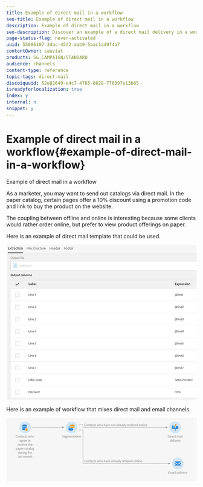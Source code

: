 ```yaml
---
title: Example of direct mail in a workflow
seo-title: Example of direct mail in a workflow
description: Example of direct mail in a workflow
seo-description: Discover an example of a direct mail delivery in a workflow.
page-status-flag: never-activated
uuid: 55086107-3dac-45d2-aab9-5aac1ad9f4a7
contentOwner: sauviat
products: SG_CAMPAIGN/STANDARD
audience: channels
content-type: reference
topic-tags: direct-mail
discoiquuid: 52e82649-e4c7-4765-8028-776397e13b65
isreadyforlocalization: true
index: y
internal: n
snippet: y
---
```


# Example of direct mail in a workflow{#example-of-direct-mail-in-a-workflow}

Example of direct mail in a workflow

As a marketer, you may want to send out catalogs via direct mail. In the paper catalog, certain pages offer a 10% discount using a promotion code and link to buy the product on the website.

The coupling between offline and online is interesting because some clients would rather order online, but prefer to view product offerings on paper.

Here is an example of direct mail template that could be used.

![](assets/direct_mail_9.png)

Here is an example of workflow that mixes direct mail and email channels.

![](assets/direct_mail_10.png)

